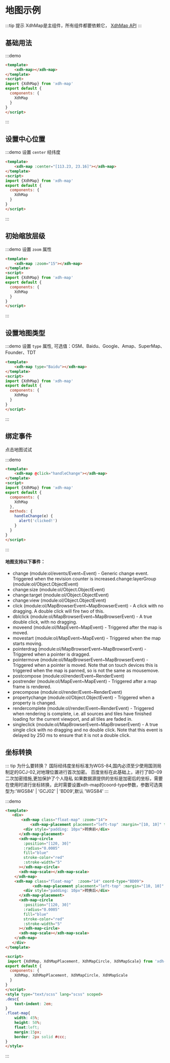 # 地图示例

:::tip 提示
XdhMap是主组件，所有组件都要依赖它， [XdhMap API](api.html?url=/xdh-map/doc/module-xdh-map.html)
:::

## 基础用法
:::demo
```html
<template>
    <xdh-map></xdh-map>
</template>
<script>
import {XdhMap} from 'xdh-map'
export default {
  components: {
    XdhMap
  }
}
</script>
```
:::

## 设置中心位置

:::demo 设置 `center` 经纬度
```html
<template>
    <xdh-map :center="[113.23, 23.16]"></xdh-map>
</template>
<script>
import {XdhMap} from 'xdh-map'
export default {
  components: {
    XdhMap
  }
}
</script>
```
:::


## 初始缩放层级

:::demo 设置 `zoom` 属性
```html
<template>
    <xdh-map :zoom="15"></xdh-map>
</template>
<script>
import {XdhMap} from 'xdh-map'
export default {
  components: {
    XdhMap
  }
}
</script>
```
:::

## 设置地图类型

:::demo 设置 `type` 属性, 可选值：OSM、Baidu、Google、Amap、SuperMap、Founder、TDT
```html
<template>
    <xdh-map type="Baidu"></xdh-map>
</template>
<script>
import {XdhMap} from 'xdh-map'
export default {
  components: {
    XdhMap
  }
}
</script>
```
:::


## 绑定事件

点击地图试试

:::demo
```html
<template>
    <xdh-map @click="handleChange"></xdh-map>
</template>
<script>
import {XdhMap} from 'xdh-map'
export default {
  components: {
    XdhMap
  },
  methods: {
    handleChange(e) {
      alert('clicked!')
    }
  }
}
</script>
```
:::

#### 地图支持以下事件：

- change        (module:ol/events/Event~Event)    - Generic change event. Triggered when the revision counter is increased.change:layerGroup (module:ol/Object.ObjectEvent)
- change:size   (module:ol/Object.ObjectEvent)
- change:target (module:ol/Object.ObjectEvent)
- change:view   (module:ol/Object.ObjectEvent)
- click         (module:ol/MapBrowserEvent~MapBrowserEvent) - A click with no dragging. A double click will fire two of this.
- dblclick      (module:ol/MapBrowserEvent~MapBrowserEvent) - A true double click, with no dragging.
- moveend       (module:ol/MapEvent~MapEvent) - Triggered after the map is moved.
- movestart     (module:ol/MapEvent~MapEvent) - Triggered when the map starts moving.
- pointerdrag   (module:ol/MapBrowserEvent~MapBrowserEvent) - Triggered when a pointer is dragged.
- pointermove   (module:ol/MapBrowserEvent~MapBrowserEvent) - Triggered when a pointer is moved. Note that on touch devices this is triggered when the map is panned, so is not the same as mousemove.
- postcompose   (module:ol/render/Event~RenderEvent)
- postrender    (module:ol/MapEvent~MapEvent) - Triggered after a map frame is rendered.
- precompose    (module:ol/render/Event~RenderEvent)
- propertychange (module:ol/Object.ObjectEvent) - Triggered when a property is changed.
- rendercomplete (module:ol/render/Event~RenderEvent) - Triggered when rendering is complete, i.e. all sources and tiles have finished loading for the current viewport, and all tiles are faded in.
- singleclick    (module:ol/MapBrowserEvent~MapBrowserEvent) - A true single click with no dragging and no double click. Note that this event is delayed by 250 ms to ensure that it is not a double click.


## 坐标转换

::: tip 为什么要转换？
  国际经纬度坐标标准为WGS-84,国内必须至少使用国测局制定的GCJ-02,对地理位置进行首次加密。
  百度坐标在此基础上，进行了BD-09二次加密措施,更加保护了个人隐私
  如果数据源提供的坐标是加密后的坐标，需要在使用时进行坐标转换，此时需要设置xdh-map的coord-type参数，参数可选类型为:'WGS84' | 'GCJ02' | 'BD09',默认 'WGS84'
:::

:::demo

```html
<template>
   <div>
       <xdh-map class="float-map" :zoom="14">
           <xdh-map-placement placement="left-top" :margin="[10, 10]" theme="dark">
        <div style="padding: 10px">转换前</div>
      </xdh-map-placement>
      <xdh-map-circle
        :position="[120, 30]"
        :radius="0.0005"
        fill="blue"
        stroke-color="red"
        :stroke-width="5"
      ></xdh-map-circle>
      <xdh-map-scale></xdh-map-scale>
    </xdh-map>
    <xdh-map class="float-map"  :zoom="14" coord-type="BD09">
            <xdh-map-placement placement="left-top" :margin="[10, 10]" theme="dark">
        <div style="padding: 10px">转换后</div>
      </xdh-map-placement>
      <xdh-map-circle
        :position="[120, 30]"
        :radius="0.0005"
        fill="blue"
        stroke-color="red"
        :stroke-width="5"
      ></xdh-map-circle>
      <xdh-map-scale></xdh-map-scale>
    </xdh-map>
   </div>
</template>

<script>
 import {XdhMap, XdhMapPlacement, XdhMapCircle, XdhMapScale} from 'xdh-map'
export default {
  components: {
    XdhMap, XdhMapPlacement, XdhMapCircle, XdhMapScale
  }
}
</script>
<style type="text/scss" lang="scss" scoped>
.desc{
    text-indent: 2em;
}
.float-map{
    width: 45%;
    height: 50%;
    float:left;
    margin:15px;
    border: 2px solid #ccc;
}
</style>
```

:::